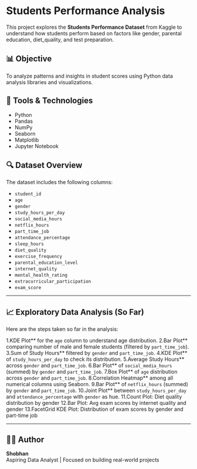 # Students Performance Analysis

This project explores the **Students Performance Dataset** from Kaggle to understand how students perform based on factors like gender, parental education, diet_quality, and test preparation.

## 📊 Objective

To analyze patterns and insights in student scores using Python data analysis libraries and visualizations.

## 🧰 Tools & Technologies

- Python
- Pandas
- NumPy
- Seaborn
- Matplotlib
- Jupyter Notebook

## 🔍 Dataset Overview

The dataset includes the following columns:

- `student_id`
- `age`
- `gender`
- `study_hours_per_day`
- `social_media_hours`
- `netflix_hours`
- `part_time_job`
- `attendance_percentage`
- `sleep_hours`
- `diet_quality`
- `exercise_frequency`
- `parental_education_level`
- `internet_quality`
- `mental_health_rating`
- `extracurricular_participation`
- `exam_score`

---

## 📈 Exploratory Data Analysis (So Far)

Here are the steps taken so far in the analysis:

1.KDE Plot** for the `age` column to understand age distribution.
2.Bar Plot** comparing number of male and female students (filtered by `part_time_job`).
3.Sum of Study Hours** filtered by `gender` and `part_time_job`.
4.KDE Plot** of `study_hours_per_day` to check its distribution.
5.Average Study Hours** across `gender` and `part_time_job`.
6.Bar Plot** of `social_media_hours` (summed) by `gender` and `part_time_job`.
7.Box Plot** of `age` distribution across `gender` and `part_time_job`.
8.Correlation Heatmap** among all numerical columns using Seaborn.
9.Bar Plot** of `netflix_hours` (summed) by `gender` and `part_time_job`.
10.Joint Plot** between `study_hours_per_day` and `attendance_percentage` with `gender` as hue.
11.Count Plot: Diet quality distribution by gender
12.Bar Plot: Avg exam scores by internet quality and gender
13.FacetGrid KDE Plot: Distribution of exam scores by gender and part-time job


---
## 👨‍💻 Author

**Shobhan**  
Aspiring Data Analyst | Focused on building real-world projects
